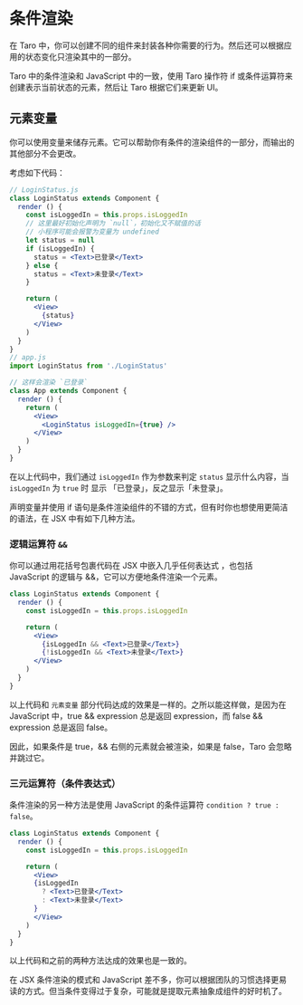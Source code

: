 # 条件渲染

在 Taro 中，你可以创建不同的组件来封装各种你需要的行为。然后还可以根据应用的状态变化只渲染其中的一部分。

Taro 中的条件渲染和 JavaScript 中的一致，使用 Taro 操作符 if 或条件运算符来创建表示当前状态的元素，然后让 Taro 根据它们来更新 UI。

## 元素变量

你可以使用变量来储存元素。它可以帮助你有条件的渲染组件的一部分，而输出的其他部分不会更改。

考虑如下代码：

```jsx
// LoginStatus.js
class LoginStatus extends Component {
  render () {
    const isLoggedIn = this.props.isLoggedIn
    // 这里最好初始化声明为 `null`，初始化又不赋值的话
    // 小程序可能会报警为变量为 undefined
    let status = null
    if (isLoggedIn) {
      status = <Text>已登录</Text>
    } else {
      status = <Text>未登录</Text>
    }

    return (
      <View>
        {status}
      </View>
    )
  }
}
// app.js
import LoginStatus from './LoginStatus'

// 这样会渲染 `已登录`
class App extends Component {
  render () {
    return (
      <View>
        <LoginStatus isLoggedIn={true} />
      </View>
    )
  }
}
```

在以上代码中，我们通过 `isLoggedIn` 作为参数来判定 `status` 显示什么内容，当 `isLoggedIn` 为 `true` 时 显示 「已登录」，反之显示「未登录」。

声明变量并使用 if 语句是条件渲染组件的不错的方式，但有时你也想使用更简洁的语法，在 JSX 中有如下几种方法。

### 逻辑运算符 `&&`

你可以通过用花括号包裹代码在 JSX 中嵌入几乎任何表达式 ，也包括 JavaScript 的逻辑与 &&，它可以方便地条件渲染一个元素。

```jsx
class LoginStatus extends Component {
  render () {
    const isLoggedIn = this.props.isLoggedIn

    return (
      <View>
        {isLoggedIn && <Text>已登录</Text>}
        {!isLoggedIn && <Text>未登录</Text>}
      </View>
    )
  }
}
```

以上代码和 `元素变量` 部分代码达成的效果是一样的。之所以能这样做，是因为在 JavaScript 中，true && expression 总是返回 expression，而 false && expression 总是返回 false。

因此，如果条件是 true，&& 右侧的元素就会被渲染，如果是 false，Taro 会忽略并跳过它。

### 三元运算符（条件表达式）

条件渲染的另一种方法是使用 JavaScript 的条件运算符 `condition ? true : false`。

```jsx
class LoginStatus extends Component {
  render () {
    const isLoggedIn = this.props.isLoggedIn

    return (
      <View>
      {isLoggedIn
        ? <Text>已登录</Text>
        : <Text>未登录</Text>
      }
      </View>
    )
  }
}
```

以上代码和之前的两种方法达成的效果也是一致的。

在 JSX 条件渲染的模式和 JavaScript 差不多，你可以根据团队的习惯选择更易读的方式。但当条件变得过于复杂，可能就是提取元素抽象成组件的好时机了。

